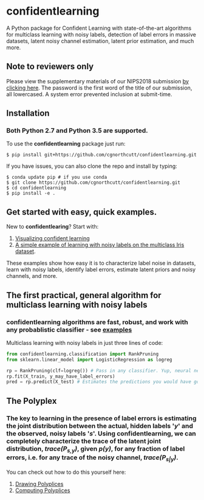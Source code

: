 # confidentlearning
A Python package for Confident Learning with state-of-the-art algorithms for multiclass learning with noisy labels, detection of label errors in massive datasets, latent noisy channel estimation, latent prior estimation, and much more.

## Note to reviewers only
Please view the supplementary materials of our NIPS2018 submission [by clicking here](https://www.dropbox.com/s/n8hydz9zj6skqwg/nips2018_confident_learning_supplements.pdf?dl=0). The password is the first word of the title of our submission, all lowercased. A system error prevented inclusion at submit-time. 

## Installation
### Both Python 2.7 and Python 3.5 are supported.

To use the **confidentlearning** package just run:

```
$ pip install git+https://github.com/cgnorthcutt/confidentlearning.git
```

If you have issues, you can also clone the repo and install by typing:

```
$ conda update pip # if you use conda
$ git clone https://github.com/cgnorthcutt/confidentlearning.git
$ cd confidentlearning
$ pip install -e .
```

## Get started with easy, quick examples.

New to **confidentlearing**? Start with:

1. [Visualizing confident learning](examples/visualizing_confident_learning.ipynb)
2. [A simple example of learning with noisy labels on the multiclass Iris dataset](examples/iris_simple_example.ipynb). 

These examples show how easy it is to characterize label noise in datasets, learn with noisy labels, identify label errors, estimate latent priors and noisy channels, and more.


## The first practical, general algorithm for multiclass learning with noisy labels
### **confidentlearning** algorithms are fast, robust, and work with any probablistic classifier - see [examples](examples)
Multiclass learning with noisy labels in just three lines of code:

```python
from confidentlearning.classification import RankPruning
from sklearn.linear_model import LogisticRegression as logreg

rp = RankPruning(clf=logreg()) # Pass in any classifier. Yup, neural networks work, too.
rp.fit(X_train, y_may_have_label_errors)
pred = rp.predict(X_test) # Estimates the predictions you would have gotten had you trained without label errors.
``` 

## The Polyplex 
### The key to learning in the presence of label errors is estimating the joint distribution between the actual, hidden labels '*y*' and the observed, noisy labels '*s*'. Using **confidentlearning**, we can completely characterize the trace of the latent joint distribution, *trace(P<sub>s,y</sub>)*, given *p(y)*, for any fraction of label errors, i.e. for any trace of the noisy channel, *trace(P<sub>s|y</sub>)*.
You can check out how to do this yourself here:
1. [Drawing Polyplices](examples/drawing_polyplices.ipynb)
2. [Computing Polyplices](confidentlearning/polyplex.ipynb)
